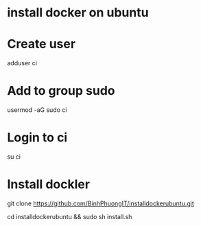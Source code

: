# install docker on ubuntu

# Create user
adduser ci

# Add to group sudo
usermod -aG sudo ci

# Login to ci
su ci

# Install dockler
git clone https://github.com/BinhPhuongIT/installdockerubuntu.git

cd installdockerubuntu && sudo sh install.sh
